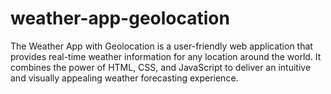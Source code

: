# weather-app-geolocation
The Weather App with Geolocation is a user-friendly web application that provides real-time weather information for any location around the world. 
It combines the power of HTML, CSS, and JavaScript to deliver an intuitive and visually appealing weather forecasting experience.
